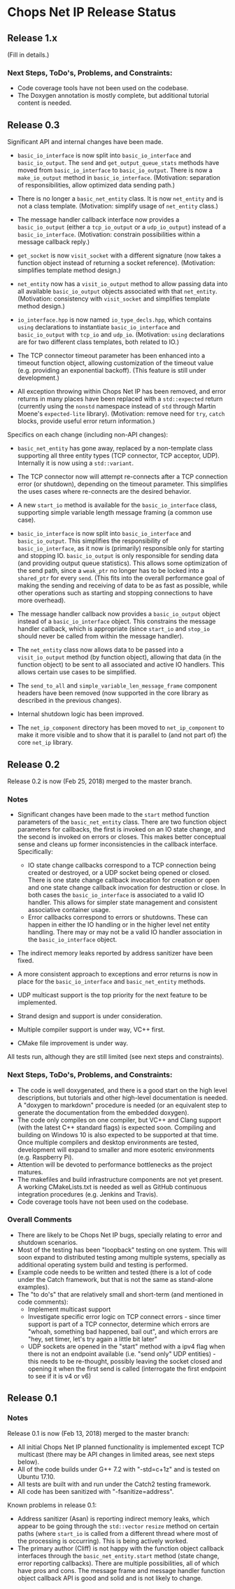 # Chops Net IP Release Status

## Release 1.x

(Fill in details.)

### Next Steps, ToDo's, Problems, and Constraints:

- Code coverage tools have not been used on the codebase.
- The Doxygen annotation is mostly complete, but additional tutorial content is needed.

## Release 0.3

Significant API and internal changes have been made. 

- `basic_io_interface` is now split into `basic_io_interface` and `basic_io_output`. The `send` and `get_output_queue_stats` methods have moved from `basic_io_interface` to `basic_io_output`. There is now a `make_io_output` method in `basic_io_interface`. (Motivation: separation of responsibilities, allow optimized data sending path.)

- There is no longer a `basic_net_entity` class. It is now `net_entity` and is not a class template. (Motivation: simplify usage of `net_entity` class.)

- The message handler callback interface now provides a `basic_io_output` (either a `tcp_io_output` or a `udp_io_output`) instead of a `basic_io_interface`. (Motivation: constrain possibilities within a message callback reply.)

- `get_socket` is now `visit_socket` with a different signature (now takes a function object instead of returning a socket reference). (Motivation: simplifies template method design.)

- `net_entity` now has a `visit_io_output` method to allow passing data into all available `basic_io_output` objects associated with that `net_entity`. (Motivation: consistency with `visit_socket` and simplifies template method design.)

- `io_interface.hpp` is now named `io_type_decls.hpp`, which contains `using` declarations to instantiate `basic_io_interface` and `basic_io_output` with `tcp_io` and `udp_io`. (Motivation: `using` declarations are for two different class templates, both related to IO.)

- The TCP connector timeout parameter has been enhanced into a timeout function object, allowing customization of the timeout value (e.g. providing an exponential backoff). (This feature is still under development.)

- All exception throwing within Chops Net IP has been removed, and error returns in many places have been replaced with a `std::expected` return (currently using the `nonstd` namespace instead of `std` through Martin Moene's `expected-lite` library). (Motivation: remove need for `try`, `catch` blocks, provide useful error return information.)

Specifics on each change (including non-API changes):

- `basic_net_entity` has gone away, replaced by a non-template class supporting all three entity types (TCP connector, TCP acceptor, UDP). Internally it is now using a `std::variant`.

- The TCP connector now will attempt re-connects after a TCP connection error (or shutdown), depending on the timeout parameter. This simplifies the uses cases where re-connects are the desired behavior.

- A new `start_io` method is available for the `basic_io_interface` class, supporting simple variable length message framing (a common use case).

- `basic_io_interface` is now split into `basic_io_interface` and `basic_io_output`. This simplifies the responsibility of `basic_io_interface`, as it now is (primarily) responsible only for starting and stopping IO. `basic_io_output` is only responsible for sending data (and providing output queue statistics). This allows some optimization of the send path, since a `weak_ptr` no longer has to be locked into a `shared_ptr` for every `send`. (This fits into the overall performance goal of making the sending and receiving of data to be as fast as possible, while other operations such as starting and stopping connections to have more overhead).

- The message handler callback now provides a `basic_io_output` object instead of a `basic_io_interface` object. This constrains the message handler callback, which is appropriate (since `start_io` and `stop_io` should never be called from within the message handler).

- The `net_entity` class now allows data to be passed into a `visit_io_output` method (by function object), allowing that data (in the function object) to be sent to all associated and active IO handlers. This allows certain use cases to be simplified.

- The `send_to_all` and `simple_variable_len_message_frame` component headers have been removed (now supported in the core library as described in the previous changes).

- Internal shutdown logic has been improved.

- The `net_ip_component` directory has been moved to `net_ip_component` to make it more visible and to show that it is parallel to (and not part of) the core `net_ip` library.

## Release 0.2

Release 0.2 is now (Feb 25, 2018) merged to the master branch.

### Notes

- Significant changes have been made to the `start` method function parameters of the `basic_net_entity` class. There are two function object parameters for callbacks, the first is invoked on an IO state change, and the second is invoked on errors or closes. This makes better conceptual sense and cleans up former inconsistencies in the callback interface. Specifically:
  - IO state change callbacks correspond to a TCP connection being created or destroyed, or a UDP socket being opened or closed. There is one state change callback invocation for creation or open and one state change callback invocation for destruction or close. In both cases the `basic_io_interface` is associated to a valid IO handler. This allows for simpler state management and consistent associative container usage.
  - Error callbacks correspond to errors or shutdowns. These can happen in either the IO handling or in the higher level net entity handling. There may or may not be a valid IO handler association in the `basic_io_interface` object.
- The indirect memory leaks reported by address sanitizer have been fixed.
- A more consistent approach to exceptions and error returns is now in place for the `basic_io_interface` and `basic_net_entity` methods.

- UDP multicast support is the top priority for the next feature to be implemented.
- Strand design and support is under consideration.
- Multiple compiler support is under way, VC++ first.
- CMake file improvement is under way.

All tests run, although they are still limited (see next steps and constraints).


### Next Steps, ToDo's, Problems, and Constraints:

- The code is well doxygenated, and there is a good start on the high level descriptions, but tutorials and other high-level documentation is needed. A "doxygen to markdown" procedure is needed (or an equivalent step to generate the documentation from the embedded doxygen).
- The code only compiles on one compiler, but VC++ and Clang support (with the latest C++ standard flags) is expected soon. Compiling and building on Windows 10 is also expected to be supported at that time. Once multiple compilers and desktop environments are tested, development will expand to smaller and more esoteric environments (e.g. Raspberry Pi).
- Attention will be devoted to performance bottlenecks as the project matures.
- The makefiles and build infrastructure components are not yet present. A working CMakeLists.txt is needed as well as GitHub continuous integration procedures (e.g. Jenkins and Travis).
- Code coverage tools have not been used on the codebase.

### Overall Comments

- There are likely to be Chops Net IP bugs, specially relating to error and shutdown scenarios.
- Most of the testing has been "loopback" testing on one system. This will soon expand to distributed testing among multiple systems, specially as additional operating system build and testing is performed.
- Example code needs to be written and tested (there is a lot of code under the Catch framework, but that is not the same as stand-alone examples).
- The "to do's" that are relatively small and short-term (and mentioned in code comments):
  - Implement multicast support
  - Investigate specific error logic on TCP connect errors - since timer support is part of a TCP connector, determine which errors are "whoah, something bad happened, bail out", and which errors are "hey, set timer, let's try again a little bit later"
  - UDP sockets are opened in the "start" method with a ipv4 flag when there is not an endpoint available (i.e. "send only" UDP entities) - this needs to be re-thought, possibly leaving the socket closed and opening it when the first send is called (interrogate the first endpoint to see if it is v4 or v6)

## Release 0.1

### Notes

Release 0.1 is now (Feb 13, 2018) merged to the master branch:

- All initial Chops Net IP planned functionality is implemented except TCP multicast (there may be API changes in limited areas, see next steps below).
- All of the code builds under G++ 7.2 with "-std=c+1z" and is tested on Ubuntu 17.10.
- All tests are built with and run under the Catch2 testing framework.
- All code has been sanitized with "-fsanitize=address".

Known problems in release 0.1:

- Address sanitizer (Asan) is reporting indirect memory leaks, which appear to be going through the `std::vector` `resize` method on certain paths (where `start_io` is called from a different thread where most of the processing is occurring). This is being actively worked.
- The primary author (Cliff) is not happy with the function object callback interfaces through the `basic_net_entity.start` method (state change, error reporting callbacks). There are multiple possibilities, all of which have pros and cons. The message frame and message handler function object callback API is good and solid and is not likely to change.
